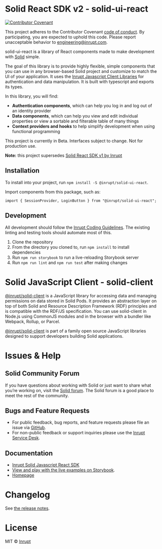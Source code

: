 # Solid React SDK v2 - solid-ui-react

[![Contributor Covenant](https://img.shields.io/badge/Contributor%20Covenant-2.1-4baaaa.svg)](code_of_conduct.md)

This project adheres to the Contributor Covenant [code of conduct](code_of_conduct.md). By participating, you are expected to uphold this code. Please report unacceptable behavior to [engineering@inrupt.com](mailto:engineering@inrupt.com).

solid-ui-react is a library of React components made to make development with [Solid](https://solidproject.org/) simple.

The goal of this library is to provide highly flexible, simple components that you can use in any browser-based Solid project and customize to match the UI of your application. It uses the [Inrupt Javascript Client Libraries](https://github.com/inrupt/solid-client-js) for authentication and data manipulation. It is built with typescript and exports its types.

In this library, you will find:

- **Authentication components**, which can help you log in and log out of an identity provider
- **Data components**, which can help you view and edit individual properties or view a sortable and filterable table of many things
- **Context providers and hooks** to help simplify development when using functional programming

This project is currently in Beta. Interfaces subject to change. Not for production use.

**Note:** this project supersedes [Solid React SDK v1 by Inrupt](https://github.com/inrupt/solid-react-sdk)

## Installation

To install into your project, run `npm install -S @inrupt/solid-ui-react`.

Import components from this package, such as:

`import { SessionProvider, LoginButton } from "@inrupt/solid-ui-react";`

## Development

All development should follow the [Inrupt Coding Guidelines](https://github.com/inrupt/public-documentation/tree/master/coding-conventions). The existing linting and testing tools should automate most of this.

1. Clone the repository
2. From the directory you cloned to, run `npm install` to install dependencies
3. Run `npm run storybook` to run a live-reloading Storybook server
4. Run `npm run lint` and `npm run test` after making changes

# Solid JavaScript Client - solid-client

[@inrupt/solid-client](https://github.com/inrupt/solid-client-js) is a JavaScript library for accessing data and managing permissions on data stored in Solid Pods. It provides an abstraction layer on top of both Solid and Resource Description Framework (RDF) principles and is compatible with the RDF/JS specification. You can use solid-client in Node.js using CommonJS modules and in the browser with a bundler like Webpack, Rollup, or Parcel.

[@inrupt/solid-client](https://github.com/inrupt/solid-client-js) is part of a family open source JavaScript libraries designed to support developers building Solid applications.

# Issues & Help

## Solid Community Forum

If you have questions about working with Solid or just want to share what you’re working on, visit the [Solid forum](https://forum.solidproject.org/). The Solid forum is a good place to meet the rest of the community.

## Bugs and Feature Requests

- For public feedback, bug reports, and feature requests please file an issue via [GitHub](https://github.com/inrupt/solid-ui-react/issues/).
- For non-public feedback or support inquiries please use the [Inrupt Service Desk](https://inrupt.atlassian.net/servicedesk).

## Documentation

- [Inrupt Solid Javascript React SDK](https://docs.inrupt.com/developer-tools/javascript/react-sdk/)
- [View and play with the live examples on Storybook](https://solid-ui-react.docs.inrupt.com).
- [Homepage](https://docs.inrupt.com/)

# Changelog

See [the release notes](https://github.com/inrupt/solid-ui-react/blob/master/CHANGELOG.md).

# License

MIT © [Inrupt](https://inrupt.com)
